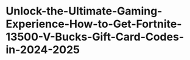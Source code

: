 # Unlock-the-Ultimate-Gaming-Experience-How-to-Get-Fortnite-13500-V-Bucks-Gift-Card-Codes-in-2024-2025